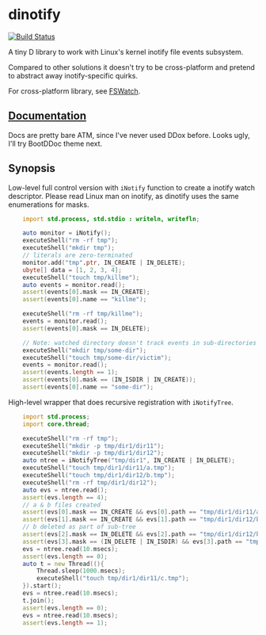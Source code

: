 dinotify
========

[![Build Status](https://travis-ci.org/DmitryOlshansky/dinotify.svg?branch=master)](https://travis-ci.org/DmitryOlshansky/dinotify)

A tiny D library to work with Linux's kernel inotify file events subsystem.

Compared to other solutions it doesn't try to be cross-platform and
pretend to abstract away inotify-specific quirks.

For cross-platform library, see [FSWatch](https://github.com/WebFreak001/FSWatch).

## [Documentation](https://dmitryolshansky.github.io/dinotify/dinotify.html)

Docs are pretty bare ATM, since I've never used DDox before. Looks ugly, I'll try BootDDoc theme next.

## Synopsis

Low-level full control version with `iNotify` function to create a inotify watch descriptor. Please read Linux man on inotify, as dinotify uses the same enumerations for masks.

```d
    import std.process, std.stdio : writeln, writefln;

    auto monitor = iNotify();
    executeShell("rm -rf tmp");
    executeShell("mkdir tmp");
    // literals are zero-terminated
    monitor.add("tmp".ptr, IN_CREATE | IN_DELETE);
    ubyte[] data = [1, 2, 3, 4];
    executeShell("touch tmp/killme");
    auto events = monitor.read();
    assert(events[0].mask == IN_CREATE);
    assert(events[0].name == "killme");

    executeShell("rm -rf tmp/killme");
    events = monitor.read();
    assert(events[0].mask == IN_DELETE);

    // Note: watched directory doesn't track events in sub-directories
    executeShell("mkdir tmp/some-dir");
    executeShell("touch tmp/some-dir/victim");
    events = monitor.read();
    assert(events.length == 1);
    assert(events[0].mask == (IN_ISDIR | IN_CREATE));
    assert(events[0].name == "some-dir");

```

High-level wrapper that does recursive registration with `iNotifyTree`. 

```d
    import std.process;
    import core.thread;

    executeShell("rm -rf tmp");
    executeShell("mkdir -p tmp/dir1/dir11");
    executeShell("mkdir -p tmp/dir1/dir12");
    auto ntree = iNotifyTree("tmp/dir1", IN_CREATE | IN_DELETE);
    executeShell("touch tmp/dir1/dir11/a.tmp");
    executeShell("touch tmp/dir1/dir12/b.tmp");
    executeShell("rm -rf tmp/dir1/dir12");
    auto evs = ntree.read();
    assert(evs.length == 4);
    // a & b files created
    assert(evs[0].mask == IN_CREATE && evs[0].path == "tmp/dir1/dir11/a.tmp");
    assert(evs[1].mask == IN_CREATE && evs[1].path == "tmp/dir1/dir12/b.tmp");
    // b deleted as part of sub-tree
    assert(evs[2].mask == IN_DELETE && evs[2].path == "tmp/dir1/dir12/b.tmp");
    assert(evs[3].mask == (IN_DELETE | IN_ISDIR) && evs[3].path == "tmp/dir1/dir12");
    evs = ntree.read(10.msecs);
    assert(evs.length == 0);
    auto t = new Thread((){
        Thread.sleep(1000.msecs);
        executeShell("touch tmp/dir1/dir11/c.tmp");
    }).start();
    evs = ntree.read(10.msecs);
    t.join();
    assert(evs.length == 0);
    evs = ntree.read(10.msecs);
    assert(evs.length == 1);
```
